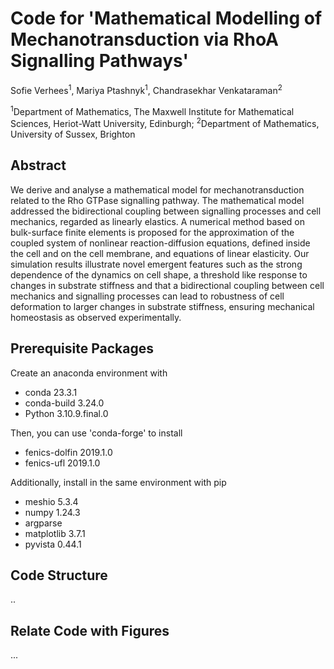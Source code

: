# Code for 'Mathematical Modelling of Mechanotransduction via RhoA Signalling Pathways' 
Sofie Verhees<sup>1</sup>, Mariya Ptashnyk<sup>1</sup>, Chandrasekhar Venkataraman<sup>2</sup>

<sup>1</sup>Department of Mathematics, The Maxwell Institute for Mathematical Sciences, Heriot-Watt University, Edinburgh; <sup>2</sup>Department of Mathematics, University of Sussex, Brighton

## Abstract
We derive and analyse a mathematical model for mechanotransduction related to the Rho GTPase signalling pathway. The mathematical model addressed the bidirectional coupling between signalling processes and cell mechanics, regarded as linearly elastics. A numerical method based on bulk-surface finite elements is proposed for the approximation of the  coupled system of nonlinear reaction-diffusion equations, defined inside the cell and on the cell membrane, and equations of linear elasticity. Our simulation results illustrate novel emergent features such as the strong dependence of the dynamics on cell shape, a threshold like response to changes in substrate stiffness and  that a bidirectional coupling between cell mechanics and signalling processes can lead to robustness of cell deformation to larger changes in substrate stiffness, ensuring mechanical homeostasis as observed experimentally.

## Prerequisite Packages
Create an anaconda environment with
- conda 23.3.1
- conda-build 3.24.0
- Python 3.10.9.final.0

Then, you can use 'conda-forge' to install
- fenics-dolfin 2019.1.0
- fenics-ufl 2019.1.0

Additionally, install in the same environment with pip
- meshio 5.3.4
- numpy 1.24.3
- argparse
- matplotlib 3.7.1
- pyvista 0.44.1

## Code Structure
..

## Relate Code with Figures
...
